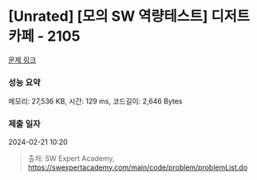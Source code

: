 # [Unrated] [모의 SW 역량테스트] 디저트 카페 - 2105 

[문제 링크](https://swexpertacademy.com/main/code/problem/problemDetail.do?contestProbId=AV5VwAr6APYDFAWu) 

### 성능 요약

메모리: 27,536 KB, 시간: 129 ms, 코드길이: 2,646 Bytes

### 제출 일자

2024-02-21 10:20



> 출처: SW Expert Academy, https://swexpertacademy.com/main/code/problem/problemList.do